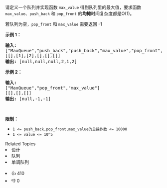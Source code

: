 <p>请定义一个队列并实现函数 <code>max_value</code> 得到队列里的最大值，要求函数<code>max_value</code>、<code>push_back</code> 和 <code>pop_front</code> 的<strong>均摊</strong>时间复杂度都是O(1)。</p>

<p>若队列为空，<code>pop_front</code> 和 <code>max_value</code>&nbsp;需要返回 -1</p>

<p><strong>示例 1：</strong></p>

<pre><strong>输入:</strong> 
[&quot;MaxQueue&quot;,&quot;push_back&quot;,&quot;push_back&quot;,&quot;max_value&quot;,&quot;pop_front&quot;,&quot;max_value&quot;]
[[],[1],[2],[],[],[]]
<strong>输出:&nbsp;</strong>[null,null,null,2,1,2]
</pre>

<p><strong>示例 2：</strong></p>

<pre><strong>输入:</strong> 
[&quot;MaxQueue&quot;,&quot;pop_front&quot;,&quot;max_value&quot;]
[[],[],[]]
<strong>输出:&nbsp;</strong>[null,-1,-1]
</pre>

<p>&nbsp;</p>

<p><strong>限制：</strong></p>

<ul>
	<li><code>1 &lt;= push_back,pop_front,max_value的总操作数&nbsp;&lt;= 10000</code></li>
	<li><code>1 &lt;= value &lt;= 10^5</code></li>
</ul>
<div><div>Related Topics</div><div><li>设计</li><li>队列</li><li>单调队列</li></div></div><br><div><li>👍 410</li><li>👎 0</li></div>